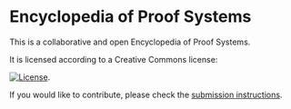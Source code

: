 Encyclopedia of Proof Systems
=============================

This is a collaborative and open Encyclopedia of Proof Systems.

It is licensed according to a Creative Commons license: 

[![License](http://i.creativecommons.org/l/by-nc-sa/3.0/88x31.png)](http://creativecommons.org/licenses/by-nc-sa/3.0/deed.en_US).

If you would like to contribute, please check the [submission instructions](http://proofsystem.github.io/Encyclopedia/).